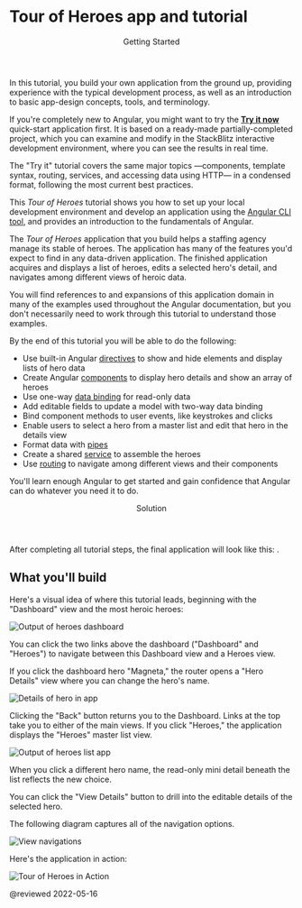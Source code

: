 # Tour of Heroes app and tutorial

<div class="callout is-helpful">

<header>Getting Started</header>

In this tutorial, you build your own application from the ground up, providing experience with the typical development process, as well as an introduction to basic app-design concepts, tools, and terminology.

If you're completely new to Angular, you might want to try the [**Try it now**](start) quick-start application first.
It is based on a ready-made  partially-completed project, which you can examine and modify in the StackBlitz interactive development environment, where you can see the results in real time.

The "Try it" tutorial covers the same major topics &mdash;components, template syntax, routing, services, and accessing data using HTTP&mdash; in a condensed format, following the most current best practices.

</div>

This *Tour of Heroes* tutorial shows you how to set up your local development environment and develop an application using the [Angular CLI tool](cli "CLI command reference"), and provides an introduction to the fundamentals of Angular.

The *Tour of Heroes* application that you build helps a staffing agency manage its stable of heroes.
The application has many of the features you'd expect to find in any data-driven application.
The finished application acquires and displays a list of heroes, edits a selected hero's detail, and navigates among different views of heroic data.

You will find references to and expansions of this application domain in many of the examples used throughout the Angular documentation, but you don't necessarily need to work through this tutorial to understand those examples.

By the end of this tutorial you will be able to do the following:

*   Use built-in Angular [directives](guide/glossary#directive "Directives definition") to show and hide elements and display lists of hero data
*   Create Angular [components](guide/glossary#component "Components definition") to display hero details and show an array of heroes
*   Use one-way [data binding](guide/glossary#data-binding "Data binding definition") for read-only data
*   Add editable fields to update a model with two-way data binding
*   Bind component methods to user events, like keystrokes and clicks
*   Enable users to select a hero from a master list and edit that hero in the details view
*   Format data with [pipes](guide/glossary#pipe "Pipe definition")
*   Create a shared [service](guide/glossary#service "Service definition") to assemble the heroes
*   Use [routing](guide/glossary#router "Router definition") to navigate among different views and their components

You'll learn enough Angular to get started and gain confidence that Angular can do whatever you need it to do.

<div class="callout is-helpful">

<header>Solution</header>

After completing all tutorial steps, the final application will look like this:
<live-example name="toh-pt6"></live-example>.

</div>

## What you'll build

Here's a visual idea of where this tutorial leads, beginning with the "Dashboard"
view and the most heroic heroes:

<div class="lightbox">

<img alt="Output of heroes dashboard" src="generated/images/guide/toh/heroes-dashboard-1.png">

</div>

You can click the two links above the dashboard \("Dashboard" and "Heroes"\) to navigate between this Dashboard view and a Heroes view.

If you click the dashboard hero "Magneta," the router opens a "Hero Details" view where you can change the hero's name.

<div class="lightbox">

<img alt="Details of hero in app" src="generated/images/guide/toh/hero-details-1.png">

</div>

Clicking the "Back" button returns you to the Dashboard.
Links at the top take you to either of the main views.
If you click "Heroes," the application displays the "Heroes" master list view.

<div class="lightbox">

<img alt="Output of heroes list app" src="generated/images/guide/toh/heroes-list-2.png">

</div>

When you click a different hero name, the read-only mini detail beneath the list reflects the new choice.

You can click the "View Details" button to drill into the editable details of the selected hero.

The following diagram captures all of the navigation options.

<div class="lightbox">

<img alt="View navigations" src="generated/images/guide/toh/nav-diagram.png">

</div>

Here's the application in action:

<div class="lightbox">

<img alt="Tour of Heroes in Action" src="generated/images/guide/toh/toh-anim.gif">

</div>

@reviewed 2022-05-16
